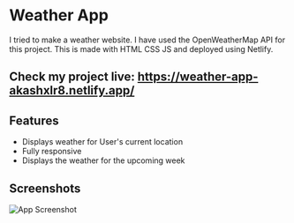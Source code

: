 
# Weather App


I tried to make a weather website. I have used the OpenWeatherMap API for this project. This is made with HTML CSS JS and deployed using Netlify. 

## Check my project live: https://weather-app-akashxlr8.netlify.app/


## Features

- Displays weather for User's current location
- Fully responsive
- Displays the weather for the upcoming week



## Screenshots

![App Screenshot](https://iili.io/jKARDP.png)




